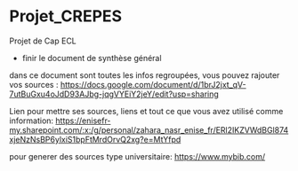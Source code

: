 # Projet_CREPES
Projet de Cap ECL

- finir le document de synthèse général

dans ce document sont toutes les infos regroupées, vous pouvez rajouter vos sources :
https://docs.google.com/document/d/1brJ2jxt_qV-7utBuGxu4oJdD93AJbg-jqgVYEiY2jeY/edit?usp=sharing

Lien pour mettre ses sources, liens et tout ce que vous avez utilisé comme information:
https://enisefr-my.sharepoint.com/:x:/g/personal/zahara_nasr_enise_fr/ERl2IKZVWdBGl874xjeNzNsBP6ylxiS1bpFtMrdOrvQ2xg?e=MtYfpd
 
pour generer des sources type universitaire: https://www.mybib.com/

